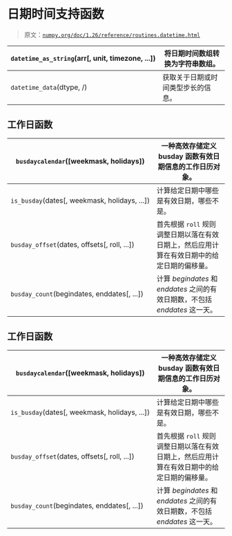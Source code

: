 # 日期时间支持函数

> 原文：[`numpy.org/doc/1.26/reference/routines.datetime.html`](https://numpy.org/doc/1.26/reference/routines.datetime.html)

| `datetime_as_string`(arr[, unit, timezone, ...]) | 将日期时间数组转换为字符串数组。 |
| --- | --- |
| `datetime_data`(dtype, /) | 获取关于日期或时间类型步长的信息。 |

## 工作日函数

| `busdaycalendar`([weekmask, holidays]) | 一种高效存储定义 busday 函数有效日期信息的工作日历对象。 |
| --- | --- |
| `is_busday`(dates[, weekmask, holidays, ...]) | 计算给定日期中哪些是有效日期，哪些不是。 |
| `busday_offset`(dates, offsets[, roll, ...]) | 首先根据 `roll` 规则调整日期以落在有效日期上，然后应用计算在有效日期中的给定日期的偏移量。 |
| `busday_count`(begindates, enddates[, ...]) | 计算 *begindates* 和 *enddates* 之间的有效日期数，不包括 *enddates* 这一天。 |

## 工作日函数

| `busdaycalendar`([weekmask, holidays]) | 一种高效存储定义 busday 函数有效日期信息的工作日历对象。 |
| --- | --- |
| `is_busday`(dates[, weekmask, holidays, ...]) | 计算给定日期中哪些是有效日期，哪些不是。 |
| `busday_offset`(dates, offsets[, roll, ...]) | 首先根据 `roll` 规则调整日期以落在有效日期上，然后应用计算在有效日期中的给定日期的偏移量。 |
| `busday_count`(begindates, enddates[, ...]) | 计算 *begindates* 和 *enddates* 之间的有效日期数，不包括 *enddates* 这一天。 |
